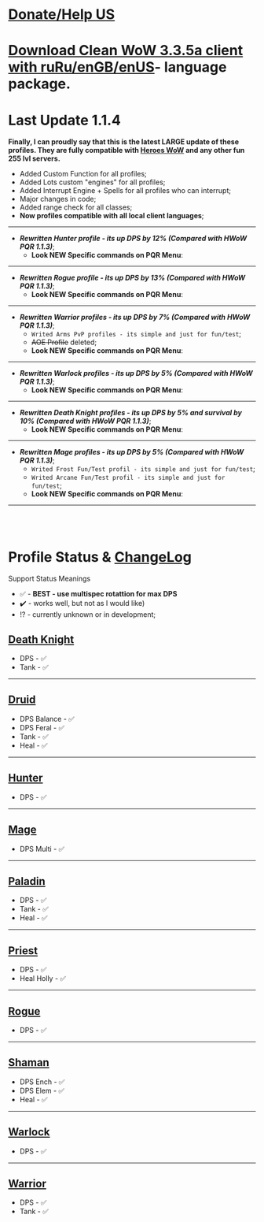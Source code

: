 # [Donate/Help US](https://github.com/darhanger/PQR-HWoW/wiki/Donate)

# [Download Clean WoW 3.3.5a client with ruRu/enGB/enUS](https://github.com/darhanger/PQR-HWoW/wiki/Clean-World-of-Warcraft:-Wrath-of-the-Lich-King-%5BruRU---enGB---enUS%5D-3.3.5a-(12340))- language package.

# Last Update 1.1.4
**Finally, I can proudly say that this is the latest LARGE update of these profiles. They are fully compatible with [Heroes WoW](https://heroes-wow.com/) and any other fun 255 lvl servers.**

+ Added Custom Function for all profiles;
+ Added Lots custom "engines" for all profiles;
+ Added Interrupt Engine + Spells for all profiles who can interrupt;
+ Major changes in code;
+ Added range check for all classes;
+ **Now profiles compatible with all local client languages**;
---
+ _**Rewritten Hunter profile - its up DPS by 12% (Compared with HWoW PQR 1.1.3)**_;
   + **Look NEW Specific commands on PQR Menu**:
---
+ _**Rewritten Rogue profile - its up DPS by 13% (Compared with HWoW PQR 1.1.3)**_;
   + **Look NEW Specific commands on PQR Menu**:
---
+ _**Rewritten Warrior profiles - its up DPS by 7% (Compared with HWoW PQR 1.1.3)**_;
   + `Writed Arms PvP profiles - its simple and just for fun/test`;
   + ~~AOE Profile~~ deleted;
   + **Look NEW Specific commands on PQR Menu**:
---
+ _**Rewritten Warlock profiles - its up DPS by 5% (Compared with HWoW PQR 1.1.3)**_;
   + **Look NEW Specific commands on PQR Menu**:
---
+ _**Rewritten Death Knight profiles - its up DPS by 5% and survival by 10% (Compared with HWoW PQR 1.1.3)**_;
   + **Look NEW Specific commands on PQR Menu**:
---
+ _**Rewritten Mage profiles - its up DPS by 5% (Compared with HWoW PQR 1.1.3)**_;
   + `Writed Frost Fun/Test profil - its simple and just for fun/test`;
   + `Writed Arcane Fun/Test profil - its simple and just for fun/test`;
   + **Look NEW Specific commands on PQR Menu**:
---
<br>
<br>

# Profile Status & [ChangeLog](https://github.com/darhanger/PQR-HWoW/wiki/ChangeLog)
Support Status Meanings 
<br>
+ ✅ - **BEST - use multispec rotattion for max DPS**
+ ✔️ - works well, but not as I would like)
+ ⁉️ - currently unknown or in development;

## [Death Knight](https://github.com/darhanger/PQR-HWoW/wiki/List-of-Profiles#death-knight)
+ DPS - ✅
+ Tank - ✅
***
## [Druid](https://github.com/darhanger/PQR-HWoW/wiki/List-of-Profiles#druid)
+ DPS Balance - ✅
+ DPS Feral - ✅
+ Tank - ✅
+ Heal - ✅
***
## [Hunter](https://github.com/darhanger/PQR-HWoW/wiki/List-of-Profiles#hunter)
+ DPS - ✅
***
## [Mage](https://github.com/darhanger/PQR-HWoW/wiki/List-of-Profiles#mage)
+ DPS Multi - ✅
***
## [Paladin](https://github.com/darhanger/PQR-HWoW/wiki/List-of-Profiles#paladin)
+ DPS - ✅
+ Tank - ✅
+ Heal - ✅
***
## [Priest](https://github.com/darhanger/PQR-HWoW/wiki/List-of-Profiles#priest)
+ DPS - ✅
+ Heal Holly - ✅
***
## [Rogue](https://github.com/darhanger/PQR-HWoW/wiki/List-of-Profiles#rogue)
+ DPS - ✅
***
## [Shaman](https://github.com/darhanger/PQR-HWoW/wiki/List-of-Profiles#shaman)
+ DPS Ench - ✅ 
+ DPS Elem - ✅
+ Heal - ✅
***
## [Warlock](https://github.com/darhanger/PQR-HWoW/wiki/List-of-Profiles#warlock)
- DPS - ✅
***
## [Warrior](https://github.com/darhanger/PQR-HWoW/wiki/List-of-Profiles#warrior)
+ DPS - ✅
+ Tank - ✅
